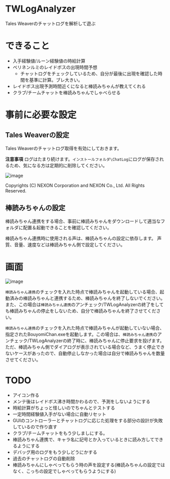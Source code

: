 # TWLogAnalyzer
Tales Weaverのチャットログを解析して遊ぶ

# できること
- 入手経験値/ルーン経験値の時給計算
- ベリネンルミのレイドボスの出現時間予想
    - チャットログをチェックしているため、自分が最後に出現を確認した時間を基準に計算。ブレ大きい。
- レイドボス出現予測時間近くになると棒読みちゃんが教えてくれる
- クラブ/チームチャットを棒読みちゃんでしゃべらせる


# 事前に必要な設定
## Tales Weaverの設定

Tales Weaverのチャットログ取得を有効にしておきます。

**注意事項** ログはたまり続けます。`インストールフォルダ\ChatLog`にログが保存されるため、気になる方は定期的に削除してください。

![image](https://user-images.githubusercontent.com/18679305/57971617-52717500-79cb-11e9-87ca-661088ead45d.png)

Copyrights (C) NEXON Corporation and NEXON Co., Ltd. All Rights Reserved.


## 棒読みちゃんの設定
棒読みちゃん連携をする場合、事前に棒読みちゃんをダウンロードして適当なフォルダに配置＆起動できることを確認してください。

棒読みちゃん連携時に使用される声は、棒読みちゃんの設定に依存します。
声質、音量、速度などは棒読みちゃん側で設定してください。

# 画面

![image](https://user-images.githubusercontent.com/18679305/57971708-6ff30e80-79cc-11e9-9d9b-7f4578bd01f5.png)

`棒読みちゃん連携`のチェックを入れた時点で棒読みちゃんを起動している場合、起動済みの棒読みちゃんと連携するため、棒読みちゃんを終了しないでください。また、この場合は`棒読みちゃん連携`のアンチェック/TWLogAnalyzerの終了をしても棒読みちゃんの停止をしないため、自分で棒読みちゃんを終了させてください。

`棒読みちゃん連携`のチェックを入れた時点で棒読みちゃんが起動していない場合、指定されたBouyomiChan.exeを起動します。この場合は、`棒読みちゃん連携`のアンチェック/TWLogAnalyzerの終了時に、棒読みちゃんに停止要求を投げます。ただ、棒読みちゃん側でダイアログが表示されている場合など、うまく停止できないケースがあったので、自動停止しなかった場合は自分で棒読みちゃんを数量させてください。

# TODO
- アイコン作る
- メンテ後はレイドボス沸き時間かわるので、予測をしないようにする
- 時給計算がちょっと怪しいのでちゃんとテストする
- 一定時間経験値入手がない場合に自動リセット
- GUIのコントローラーとチャットログに応じた処理をする部分の設計が失敗しているので作り直す
- クラブ/チームチャットをもう少しましにする。
- 棒読みちゃん連携で、キャラ名に記号とか入っているときに読み方してできるようにする
- デバッグ用のログをもう少しどうにかする
- 過去のチャットログの自動削除
- 棒読みちゃんにしゃべってもらう時の声を設定する(棒読みちゃんの設定ではなく、こっちの設定でしゃべってもらうようにする)

